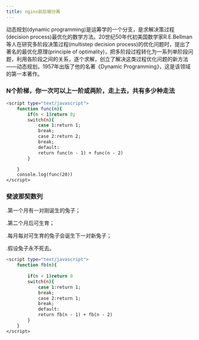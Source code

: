 ```yaml
---
title: nginx前后端分离
---
```


动态规划(dynamic programming)是运筹学的一个分支，是求解决策过程(decision process)最优化的数学方法。20世纪50年代初美国数学家R.E.Bellman等人在研究多阶段决策过程(multistep decision process)的优化问题时，提出了著名的最优化原理(principle of optimality)，把多阶段过程转化为一系列单阶段问题，利用各阶段之间的关系，逐个求解，创立了解决这类过程优化问题的新方法——动态规划。1957年出版了他的名著《Dynamic Programming》，这是该领域的第一本著作。

### N个阶梯，你一次可以上一阶或两阶，走上去，共有多少种走法
``` bash
<script type="text/javascript">
	function func(n){
		if(n < 1)return 0;
		switch(n){
			case 1:return 1;
			break;
			case 2:return 2;
			break;
			default:
			return func(n - 1) + func(n - 2)
		}

	}
	console.log(func(20))
</script>
```
### 斐波那契数列

.第一个月有一对刚诞生的兔子；

.第二个月后可生育；

.每月每对可生育的兔子会诞生下一对新兔子；

.假设兔子永不死去。

``` bash
<script type="text/javascript">
	function fb(n){
		
		if(n < 1)return 0
		switch(n){
			case 1:return 1;
			break;
			case 2:return 1;
			break;
			default:
			return fb(n - 1) + fb(n - 2)
		}
	}
</script> 
```